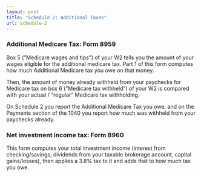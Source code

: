```yaml
---
layout: post
title: "Schedule 2: Additional Taxes"
url: schedule-2
---
```


### Additional Medicare Tax: Form 8959

Box 5 (”Medicare wages and tips”) of your W2 tells you the amount of your wages eligible for the additional medicare tax. Part 1 of this form computes how much Additional Medicare tax you owe on that money. 

Then, the amount of money already withheld from your paychecks for Medicare tax on box 6 (”Medicare tax withheld”) of your W2 is compared with your actual / “regular” Medicare tax withholding. 

On Schedule 2 you report the Additional Medicare Tax you owe, and on the Payments section of the 1040 you report how much was withheld from your paychecks already. 

### Net investment income tax: Form 8960

This form computes your total investment income (interest from checking/savings, dividends from your taxable brokerage account, capital gains/losses), then applies a 3.8% tax to it and adds that to how much tax you owe.